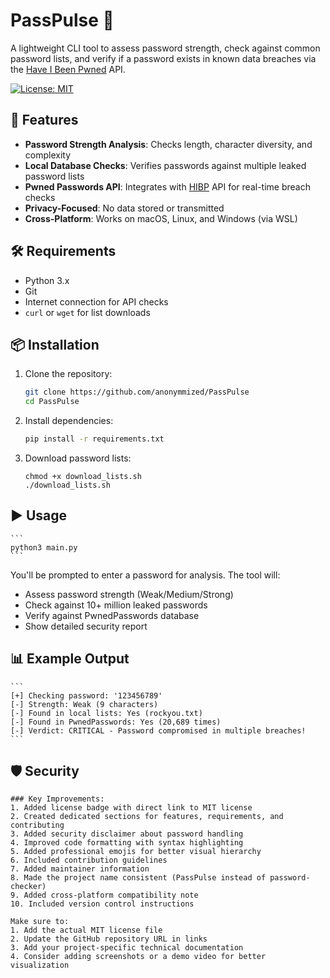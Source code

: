 # PassPulse 🔐
A lightweight CLI tool to assess password strength, check against common password lists, and verify if a password exists in known data breaches via the [Have I Been Pwned](https://haveibeenpwned.com/Passwords) API.

[![License: MIT](https://img.shields.io/badge/License-MIT-yellow)](https://opensource.org/licenses/MIT)

## 🧩 Features
- **Password Strength Analysis**: Checks length, character diversity, and complexity
- **Local Database Checks**: Verifies passwords against multiple leaked password lists
- **Pwned Passwords API**: Integrates with [HIBP](https://haveibeenpwned.com/API/v3#PwnedPasswords) API for real-time breach checks
- **Privacy-Focused**: No data stored or transmitted
- **Cross-Platform**: Works on macOS, Linux, and Windows (via WSL)

## 🛠️ Requirements
- Python 3.x
- Git
- Internet connection for API checks
- `curl` or `wget` for list downloads

## 📦 Installation
1. Clone the repository:
   ```bash
   git clone https://github.com/anonymmized/PassPulse
   cd PassPulse
   ```

2. Install dependencies:
    ```bash
    pip install -r requirements.txt
    ```

3. Download password lists:
    ```
    chmod +x download_lists.sh
    ./download_lists.sh
    ```

## ▶️ Usage
    ```
    python3 main.py
    ```

You'll be prompted to enter a password for analysis. The tool will:

- Assess password strength (Weak/Medium/Strong)
- Check against 10+ million leaked passwords
- Verify against PwnedPasswords database
- Show detailed security report

## 📊 Example Output
    ```
    [+] Checking password: '123456789'
    [-] Strength: Weak (9 characters)
    [-] Found in local lists: Yes (rockyou.txt)
    [-] Found in PwnedPasswords: Yes (20,689 times)
    [-] Verdict: CRITICAL - Password compromised in multiple breaches!
    ```

## 🛡️ Security

```
### Key Improvements:
1. Added license badge with direct link to MIT license
2. Created dedicated sections for features, requirements, and contributing
3. Added security disclaimer about password handling
4. Improved code formatting with syntax highlighting
5. Added professional emojis for better visual hierarchy
6. Included contribution guidelines
7. Added maintainer information
8. Made the project name consistent (PassPulse instead of password-checker)
9. Added cross-platform compatibility note
10. Included version control instructions

Make sure to:
1. Add the actual MIT license file
2. Update the GitHub repository URL in links
3. Add your project-specific technical documentation
4. Consider adding screenshots or a demo video for better visualization
```